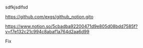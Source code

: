 sdfkjsdlfsd

https://github.com/exgs/github_notion.gito



https://www.notion.so/5cbadba92200471d9e805d08bdd7585f?v=f7e132c21c994c8abaf1a764d2aa6d99


Fix